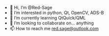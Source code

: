 - 👋 Hi, I’m @Red-Sage
- 👀 I’m interested in python, Qt, OpenCV, ADS-B
- 🌱 I’m currently learning QtQuick/QML
- 💞️ I’m looking to collaborate on... anything
- 📫 How to reach me red.sage@outlook.com

<!---
Red-Sage/Red-Sage is a ✨ special ✨ repository because its `README.md` (this file) appears on your GitHub profile.
You can click the Preview link to take a look at your changes.
--->

